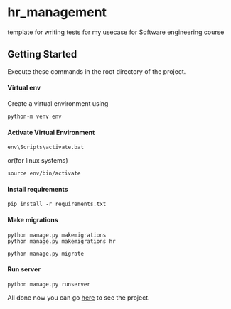 # hr_management
 
template for writing tests for my usecase for Software engineering course

## Getting Started
Execute these commands in the root directory of the project.

#### Virtual env
Create a virtual environment using
```
python-m venv env
```
#### Activate Virtual Environment
```
env\Scripts\activate.bat
```
or(for linux systems)
```
source env/bin/activate
```
#### Install requirements

```
pip install -r requirements.txt
```
#### Make migrations
```
python manage.py makemigrations
python manage.py makemigrations hr

python manage.py migrate
```
#### Run server
```
python manage.py runserver
```

All done now you can go [here](http://127.0.0.1:8000/) to see the project.
